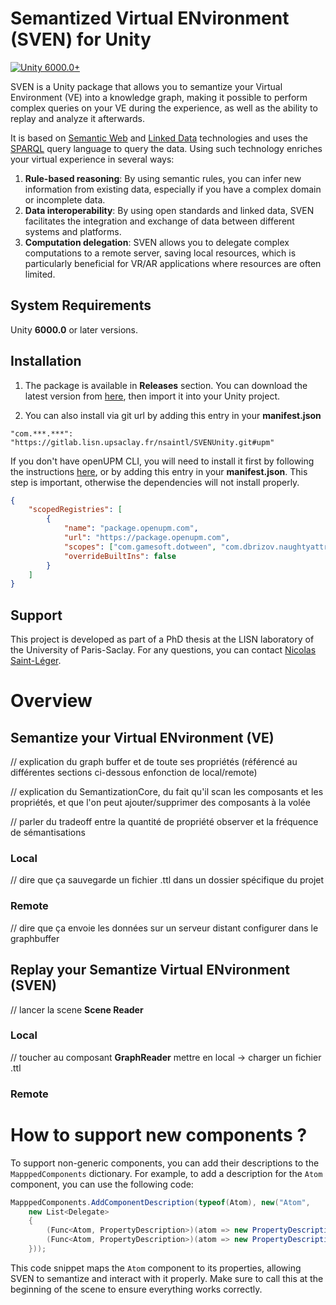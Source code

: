 # Semantized Virtual ENvironment (SVEN) for Unity

[![Unity 6000.0+](https://img.shields.io/badge/unity-6000.0%2B-blue.svg)](https://unity3d.com/get-unity/download)

<!---[![openupm](https://img.shields.io/npm/v/com.dbrizov.naughtyattributes?label=openupm&registry_uri=https://package.openupm.com)](https://openupm.com/packages/com.dbrizov.naughtyattributes/)-->
<!---[![License: MIT](https://img.shields.io/badge/License-MIT-brightgreen.svg)](https://github.com/dbrizov/NaughtyAttributes/blob/master/LICENSE)-->

SVEN is a Unity package that allows you to semantize your Virtual Environment (VE) into a knowledge graph, making it possible to perform complex queries on your VE during the experience, as well as the ability to replay and analyze it afterwards.

It is based on [Semantic Web](https://en.wikipedia.org/wiki/Semantic_Web) and [Linked Data](https://en.wikipedia.org/wiki/Linked_data) technologies and uses the [SPARQL](https://en.wikipedia.org/wiki/SPARQL) query language to query the data. Using such technology enriches your virtual experience in several ways:

1. **Rule-based reasoning**: By using semantic rules, you can infer new information from existing data, especially if you have a complex domain or incomplete data.
2. **Data interoperability**: By using open standards and linked data, SVEN facilitates the integration and exchange of data between different systems and platforms.
3. **Computation delegation**: SVEN allows you to delegate complex computations to a remote server, saving local resources, which is particularly beneficial for VR/AR applications where resources are often limited.

## System Requirements

Unity **6000.0** or later versions.

## Installation

1. The package is available in **Releases** section. You can download the latest version from [here](https://gitlab.lisn.upsaclay.fr/nsaintl/SVENUnity/-/releases/permalink/latest), then import it into your Unity project.

2. You can also install via git url by adding this entry in your **manifest.json**

```
"com.***.***": "https://gitlab.lisn.upsaclay.fr/nsaintl/SVENUnity.git#upm"
```

If you don't have openUPM CLI, you will need to install it first by following the instructions [here](https://openupm.com/docs/getting-started.html), or by adding this entry in your **manifest.json**. This step is important, otherwise the dependencies will not install properly.

```json
{
    "scopedRegistries": [
        {
            "name": "package.openupm.com",
            "url": "https://package.openupm.com",
            "scopes": ["com.gamesoft.dotween", "com.dbrizov.naughtyattributes"],
            "overrideBuiltIns": false
        }
    ]
}
```

## Support

This project is developed as part of a PhD thesis at the LISN laboratory of the University of Paris-Saclay. For any questions, you can contact [Nicolas Saint-Léger](mailto:nicolas.saint-leger@universite-paris-saclay.fr).

# Overview

## Semantize your Virtual ENvironment (VE)

// explication du graph buffer et de toute ses propriétés (référencé au différentes sections ci-dessous enfonction de local/remote)

// explication du SemantizationCore, du fait qu'il scan les composants et les propriétés, et que l'on peut ajouter/supprimer des composants à la volée

// parler du tradeoff entre la quantité de propriété observer et la fréquence de sémantisations

### Local

// dire que ça sauvegarde un fichier .ttl dans un dossier spécifique du projet

### Remote

// dire que ça envoie les données sur un serveur distant configurer dans le graphbuffer

## Replay your Semantize Virtual ENvironment (SVEN)

// lancer la scene **Scene Reader**

### Local

// toucher au composant **GraphReader** mettre en local -> charger un fichier .ttl

### Remote

# How to support new components ?

To support non-generic components, you can add their descriptions to the `MapppedComponents` dictionary. For example, to add a description for the `Atom` component, you can use the following code:

```csharp
MapppedComponents.AddComponentDescription(typeof(Atom), new("Atom",
    new List<Delegate>
    {
        (Func<Atom, PropertyDescription>)(atom => new PropertyDescription("enabled", () => atom, value => atom.enabled = value.ToString() == "true", 1)),
        (Func<Atom, PropertyDescription>)(atom => new PropertyDescription("atomType", () => atom, value => atom.type = value.ToString(), 1)),
    }));
```

This code snippet maps the `Atom` component to its properties, allowing SVEN to semantize and interact with it properly. Make sure to call this at the beginning of the scene to ensure everything works correctly.
